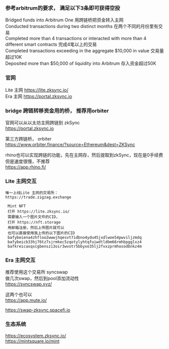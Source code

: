 
### 参考arbitrum的要求， 满足以下3条即可获得空投
Bridged funds into Arbitrum One 用跨链桥把资金转入主网  
Conducted transactions during two distinct months 在两个不同的月份里有交易  
Completed more than 4 transactions or interacted with more than 4 different smart contracts 完成4笔以上的交易  
Completed transactions exceeding in the aggregate $10,000 in value 交易量超过10K  
Deposited more than $50,000 of liquidity into Arbitrum 存入资金超过50K  

###  官网
Lite 主网 https://lite.zksync.io/  
Era 主网 https://portal.zksync.io  

### bridge 跨链转移资金用的桥， 推荐用orbiter  

官网可以从以太坊主网跨链到 zkSync  
https://portal.zksync.io   

第三方跨链桥， orbiter  
https://www.orbiter.finance/?source=Ethereum&dest=ZKSync   

rhino也可以实现跨链的功能，先在主网存，然后提取到zkSync，现在是0手续费 但是速度很慢，不推荐  
https://app.rhino.fi/


### Lite 主网交互
```
唯一上线Lite 主网的交易所：
https://trade.zigzag.exchange  

```
```
 Mint NFT
 打开 https://lite.zksync.io/
 需要输入一个图片文件的CID，
 打开 https://nft.storage
 用邮箱注册，然后上传图片就可以
 也可以直接使用我上传的以下图片的CID 
 bafybeiena4zhfloo2wwwjhqesvt7idbno4ydu45jxdlwoe54pwviljzmdq 
 bafybeicb33hj76tz7sjrmkec5zqotylyhtqfuiwdtldbm66rmhbpgglxz4
 bafkreicaxqscgbenszi3oir3wvotr5bbyxe35lj2fvxzprmhosodbnkz4m
```

### Era 主网交互

推荐使用这个交易所 syncswap   
做几次swap，然后到pool添加流动性   
https://syncswap.xyz/  

这两个也可以  
https://app.mute.io/  

https://swap-zksync.spacefi.io  



### 生态系统
https://ecosystem.zksync.io/  
https://mintsquare.io/mint  

